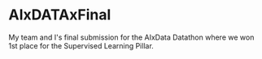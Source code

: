# AIxDATAxFinal
My team and I's final submission for the AIxData Datathon where we won 1st place for the Supervised Learning Pillar.
